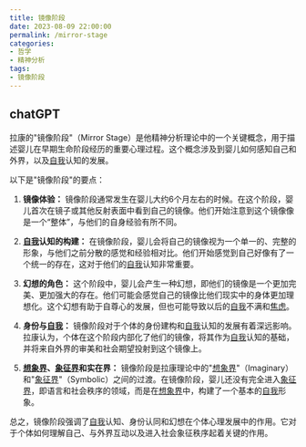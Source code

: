 ```yaml
---
title: 镜像阶段
date: 2023-08-09 22:00:00
permalink: /mirror-stage
categories:
- 哲学
- 精神分析
tags:
- 镜像阶段
---
```


## chatGPT

拉康的"镜像阶段"（Mirror Stage）是他精神分析理论中的一个关键概念，用于描述婴儿在早期生命阶段经历的重要心理过程。这个概念涉及到婴儿如何感知自己和外界，以及[自我](/ego)认知的发展。

以下是"镜像阶段"的要点：

1. **镜像体验：** 镜像阶段通常发生在婴儿大约6个月左右的时候。在这个阶段，婴儿首次在镜子或其他反射表面中看到自己的镜像。他们开始注意到这个镜像像是一个“整体”，与他们的自身经验有所不同。

2. **[自我](/ego)认知的构建：** 在镜像阶段，婴儿会将自己的镜像视为一个单一的、完整的形象，与他们之前分散的感觉和经验相对比。他们开始感觉到自己好像有了一个统一的存在，这对于他们的[自我](/ego)认知非常重要。

3. **幻想的角色：** 这个阶段中，婴儿会产生一种幻想，即他们的镜像是一个更加完美、更加强大的存在。他们可能会感觉自己的镜像比他们现实中的身体更加理想化。这个幻想有助于自尊心的发展，但也可能导致以后的[自我](/ego)不满和[焦虑](/anxiety)。

4. **身份与[自我](/ego)：** 镜像阶段对于个体的身份建构和[自我](/ego)认知的发展有着深远影响。拉康认为，个体在这个阶段内部化了他们的镜像，将其作为[自我](/ego)认知的基础，并将来自外界的审美和社会期望投射到这个镜像上。

5. **[想象界](/imaginary)、[象征界](/symbolic)和实在界：** 镜像阶段是拉康理论中的"[想象界](/imaginary)"（Imaginary）和"[象征界](/symbolic)"（Symbolic）之间的过渡。在镜像阶段，婴儿还没有完全进入[象征界](/symbolic)，即语言和社会秩序的领域，而是在[想象界](/imaginary)中，构建了一个基本的[自我](/ego)形象。

总之，镜像阶段强调了[自我](/ego)认知、身份认同和幻想在个体心理发展中的作用。它对于个体如何理解自己、与外界互动以及进入社会象征秩序起着关键的作用。